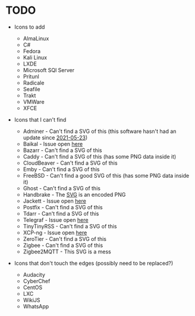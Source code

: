 # TODO

- Icons to add
  - AlmaLinux
  - C#
  - Fedora
  - Kali Linux
  - LXDE
  - Microsoft SQl Server
  - Pritunl
  - Radicale
  - Seafile
  - Trakt
  - VMWare
  - XFCE

- Icons that I can't find
  - Adminer - Can't find a SVG of this (this software hasn't had an update since [2021-05-23](https://github.com/vrana/adminer/commit/88647b93e467210f270340e758af6771e2c5638a))
  - Baikal - Issue open [here](https://github.com/sabre-io/Baikal/issues/1143)
  - Bazarr - Can't find a SVG of this
  - Caddy - Can't find a SVG of this (has some PNG data inside it)
  - CloudBeaver - Can't find a SVG of this
  - Emby - Can't find a SVG of this
  - FreeBSD - Can't find a good SVG of this  (has some PNG data inside it)
  - Ghost - Can't find a SVG of this
  - Handbrake - The [SVG](https://github.com/HandBrake/HandBrake/blob/master/gtk/src/hb-icon.svg) is an encoded PNG
  - Jackett - Issue open [here](https://github.com/Jackett/Jackett/issues/13789)
  - Postfix - Can't find a SVG of this
  - Tdarr - Can't find a SVG of this
  - Telegraf - Issue open [here](https://github.com/influxdata/telegraf/issues/12327)
  - TinyTinyRSS - Can't find a SVG of this
  - XCP-ng - Issue open [here](https://github.com/xcp-ng/xcp/issues/583)
  - ZeroTier - Can't find a SVG of this
  - Zigbee - Can't find a SVG of this
  - Zigbee2MQTT - This SVG is a mess

- Icons that don't touch the edges (possibly need to be replaced?)
  - Audacity
  - CyberChef
  - CentOS
  - LXC
  - WikiJS
  - WhatsApp